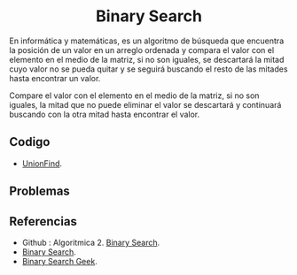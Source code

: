 <h1 align="center"> Binary Search </h1>

En informática y matemáticas, es un algoritmo de búsqueda que encuentra la posición de un valor en un arreglo ordenada y compara el valor con el elemento en el medio de la matriz, si no son iguales, se descartará la mitad cuyo valor no se pueda quitar y se seguirá buscando el resto de las mitades hasta encontrar un valor.

Compare el valor con el elemento en el medio de la matriz, si no son iguales, la mitad que no puede eliminar el valor se descartará y continuará buscando con la otra mitad hasta encontrar el valor.

## Codigo

* [UnionFind](https://github.com/HugoAlejandro2002/Algoritmos-y-Estructuras-de-Datos/blob/main/Estructuras%20de%20Datos/Union%20Find/unionFind.cpp).

## Problemas

## Referencias 
* Github : Algoritmica 2. [Binary Search](https://github.com/PaulLandaeta/algoritmica2/tree/master/contenido/Busqueda_Binaria).
* [Binary Search](https://es.wikipedia.org/wiki/B%C3%BAsqueda_binaria).
* [Binary Search Geek](https://www.geeksforgeeks.org/binary-search/).



